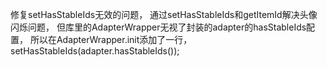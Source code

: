 修复setHasStableIds无效的问题，
通过setHasStableIds和getItemId解决头像闪烁问题，
但库里的AdapterWrapper无视了封装的adapter的hasStableIds配置，
所以在AdapterWrapper.init添加了一行，
setHasStableIds(adapter.hasStableIds());
